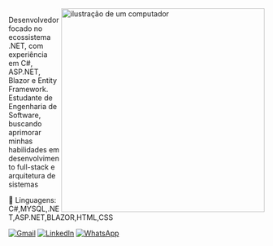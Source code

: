 
<img src="https://raw.githubusercontent.com/MicaelliMedeiros/micaellimedeiros/master/image/computer-illustration.png" alt="ilustração de um computador" min-width="400px" max-width="400px" width="400px" align="right">

<p align="left"> 
 Desenvolvedor focado no ecossistema .NET, com experiência em C#, ASP.NET, Blazor e Entity Framework. Estudante de Engenharia de Software, buscando aprimorar minhas habilidades em desenvolvimento full-stack e arquitetura de sistemas
</p>

<p align="left">
  🦄 Linguagens: C#,MYSQL,.NET,ASP.NET,BLAZOR,HTML,CSS
</p>

<p align="left">
  <a href="mailto:brunohoske@gmail.com" title="Gmail">
  <img src="https://img.shields.io/badge/-Gmail-FF0000?style=flat-square&labelColor=FF0000&logo=gmail&logoColor=white&link=mailto:brunohoske@gmail.com" alt="Gmail"/></a>
  <a href="https://www.linkedin.com/in/bruno-hoske-104801222/" title="LinkedIn">
  <img src="https://img.shields.io/badge/-Linkedin-0e76a8?style=flat-square&logo=Linkedin&logoColor=white&link=https://www.linkedin.com/in/bruno-hoske-104801222/" alt="LinkedIn"/></a>
  <a href="https://wa.me/5531984097102" title="WhatsApp">
  <img src="https://img.shields.io/badge/-WhatsApp-25d366?style=flat-square&labelColor=25d366&logo=whatsapp&logoColor=white&link=https://wa.me/5531984097102" alt="WhatsApp"/></a>
</p>
